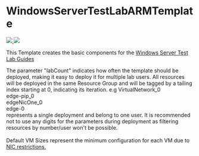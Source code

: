 # WindowsServerTestLabARMTemplate


<a href="https://portal.azure.com/#create/Microsoft.Template/uri/https%3A%2F%2Fraw.githubusercontent.com%2Feldanielo%2FWindowsServerTestLabARMTemplate%2Fmaster%2FWindowsServerTestLab%2FTemplates%2FWindowsServerTestLabMultiple.json" target="_blank">
    <img src="http://azuredeploy.net/deploybutton.png"/>
</a>

<a href="https://raw.githubusercontent.com/eldanielo/WindowsServerTestLabARMTemplate/master/azuredeploy.josn" target="_blank">
  <img src="http://armviz.io/visualizebutton.png"/>
</a>
<p>
This Template creates the basic components for the <a href="http://social.technet.microsoft.com/wiki/contents/articles/7807.windows-server-2012-test-lab-guides.aspx">Windows Server Test Lab Guides</a>
</p>

The parameter "labCount" indicates how often the template should be deployed, making it easy to deploy it for multiple lab users. All resources will be deployed in the same Resource Group and will be tagged by a tailing index starting at 0, indicating its iteration.
e.g 
VirtualNetwork_0 </br>
edge-pip_0 </br>
edgeNicOne_0 </br>
edge-0 </br>
represents a single deployment and belong to one user. 
It is recommended not to use any digits for the parameters during deployment as filtering resources by number/user won't be possible. 
</br>
</br>
Default VM Sizes represent the minimum configuration for each VM due to <a href="https://azure.microsoft.com/en-us/documentation/articles/virtual-machines-size-specs/">NIC restrictions. </a>
